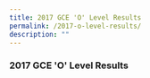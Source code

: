 ```yaml
---
title: 2017 GCE 'O' Level Results
permalink: /2017-o-level-results/
description: ""
---
```


### 2017 GCE 'O' Level Results